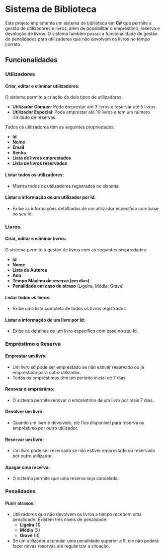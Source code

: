 # Sistema de Biblioteca

Este projeto implementa um sistema de biblioteca em **C#** que permite a gestão de utilizadores e livros, além de possibilitar o empréstimo, reserva e devolução de livros. O sistema também possui a funcionalidade de gestão de penalidades para utilizadores que não devolvem os livros no tempo correto.

## Funcionalidades

### Utilizadores

#### Criar, editar e eliminar utilizadores:
O sistema permite a criação de dois tipos de utilizadores:

- **Utilizador Comum**: Pode emprestar até 3 livros e reservar até 5 livros.
- **Utilizador Especial**: Pode emprestar até 10 livros e tem um número ilimitado de reservas.

Todos os utilizadores têm as seguintes propriedades:

- **Id**
- **Nome**
- **Email**
- **Senha**
- **Lista de livros emprestados**
- **Lista de livros reservados**

#### Listar todos os utilizadores:
- Mostra todos os utilizadores registrados no sistema.

#### Listar a informação de um utilizador por Id:
- Exibe as informações detalhadas de um utilizador específico com base no seu Id.

### Livros

#### Criar, editar e eliminar livros:
O sistema permite a gestão de livros com as seguintes propriedades:

- **Id**
- **Nome**
- **Lista de Autores**
- **Ano**
- **Tempo Máximo de reserva (em dias)**
- **Penalidade em caso de atraso** (Ligeira, Média, Grave)

#### Listar todos os livros:
- Exibe uma lista completa de todos os livros registrados.

#### Listar a informação de um livro por Id:
- Exibe os detalhes de um livro específico com base no seu Id.

### Empréstimo e Reserva

#### Emprestar um livro:
- Um livro só pode ser emprestado se não estiver reservado ou já emprestado para outro utilizador.
- Todos os empréstimos têm um período inicial de 7 dias.

#### Renovar o empréstimo:
- O sistema permite renovar o empréstimo de um livro por mais 7 dias.

#### Devolver um livro:
- Quando um livro é devolvido, ele fica disponível para reserva ou empréstimo por outro utilizador.

#### Reservar um livro:
- Um livro pode ser reservado se não estiver emprestado ou reservado por outro utilizador.

#### Apagar uma reserva:
- O sistema permite que uma reserva seja cancelada.

### Penalidades

#### Punir atrasos:
- Utilizadores que não devolvem os livros a tempo recebem uma penalidade. Existem três níveis de penalidade:
  - **Ligeira** (1)
  - **Média** (2)
  - **Grave** (3)
- Se um utilizador acumular uma penalidade superior a 5, ele não poderá fazer novas reservas até regularizar a situação.
